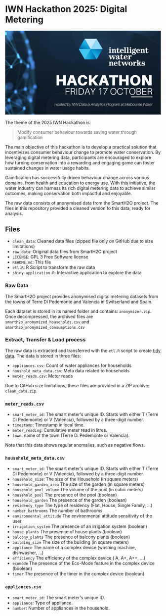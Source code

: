 # IWN Hackathon 2025: Digital Metering

![2025 IWN HAckathon](www/iwn-hackathon-2025-banner.jpg)

The theme of the 2025 IWN Hackathon is:

> Modify consumer behaviour towards saving water through gamification

The main objective of this hackathon is to develop a practical solution that incentivizes consumer behaviour change to promote water conservation. By leveraging digital metering data, participants are encouraged to explore how turning conservation into a rewarding and engaging game can foster sustained changes in water usage habits. 

Gamification has successfully driven behaviour change across various domains, from health and education to energy use. With this initiative, the water industry can harness its rich digital metering data to achieve similar outcomes, making conservation both impactful and enjoyable. 

The raw data consists of anonymised data from the SmartH2O project. The files in this repository provided a cleaned version fo  this data, ready for analysis.

## Files
- `clean_data`: Cleaned data files (zipped file only on GitHub due to size limitations)
- `raw_data`: Original data files from SmartH2O project
- `LICENSE`: GPL 3 Free Software license
- `README.md`: This file
- `etl.R`: R Script to transform the raw data
- `shiny-application.R`: Interactive application to explore the data

### Raw Data
The SmartH2O project provides anonymised digital metering datasets from the towns of Terre Di Pedemonte and Valencia in Switserland and Spain. 

Each dataset is stored in its named folder and contains: `anonymizer.zip`. Once decompressed, the archived files are `smarth2o_anonymized_households.csv` and `smarth2o_anonymized_consumptions.csv`

### Extract, Transfer & Load process
The raw data is extracted and transferred with the `etl.R` script to create [tidy data](https://r4ds.had.co.nz/tidy-data.html). The data is stored in three files:

- `appliances.csv`: Count of water appliances for households
- `houshold_meta_data.csv`: Meta data related to households
- `meter_reads.csv`: Meter reads

Due to GitHub size limitations, these files are provided in a ZIP archive: `clean_data.zip`.

### `meter_reads.csv`
- `smart_meter_id`: The smart meter's unique ID. Starts with either T (Terre Di Pedemonte) or V (Valencia), followed by a three-digit number.
- `timestamp`: Timestamp in local time.
- `meter_reading`: Cumulative meter read in litres.
- `town`: name of the town (Terre Di Pedemonte or Valencia).

Note that this data shows regular anomalies, such as negative flows.

### `household_meta_data.csv`
- `smart_meter_id`: The smart meter's unique ID. Starts with either T (Terre Di Pedemonte) or V (Valencia), followed by a three-digit number.
- `household_size`: The size of the Household (in square meters)
- `household_garden_area` The size of the garden (in square meters)
- `household_pool_volume` The volume of the pool (in cubic meters)
- `household_pool` The presence of the pool (boolean)
- `household_garden` The presence of the garden (boolean)
- `residency_type` The type of residency (Flat, House, Single Family, ...)
- `number_bathrooms` The number of bathrooms
- `environmental_attitude` The environmental attitude sensitivity of the user 
- `irrigation_system` The presence of an irrigation system (boolean)
- `house_plants` The presence of house plants (boolean)
- `balcony_plants` The presence of balcony plants (boolean)
- `building_size` The size of the building (in square meters)
- `appliance` The name of a complex device (washing machine, dishwasher, ...)
- `efficiency` The efficiency of the complex device ( A, A+, A++, ...)
- `ecomode` The presence of the Eco-Mode feature in the complex device (boolean)
- `timer` The presence of the timer in the complex device (boolean)

### `appliances.csv`
- `smart_meter_id`: The smart meter's unique ID.
- `appliance`: Type of appliance.
- `number`: Number of appliances in the household.

